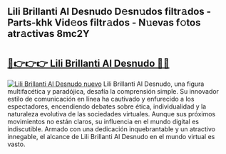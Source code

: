 ## Lili Brillanti Al Desnudo D𝚎sn𝚞dos filtr𝚊dos - Parts-khk Vid𝚎os filtr𝚊dos - N𝚞evas f𝚘tos atr𝚊ctivas 8mc2Y

# <h2><a href="http://mb1vbn2.tromn.icu/?c=Lili+Brillanti+Al+Desnudo">🔗👉👉👉 Lili Brillanti Al Desnudo 🔗🔗</a></h2>

[![Lili Brillanti Al Desnudo nuevo](https://i.imgur.com/pEAQMta.gif)](http://mb1vbn2.tromn.icu/?c=Lili+Brillanti+Al+Desnudo)
Lili Brillanti Al Desnudo, una figura multifacética y paradójica, desafía la comprensión simple. Su innovador estilo de comunicación en línea ha cautivado y enfurecido a los espectadores, encendiendo debates sobre ética, individualidad y la naturaleza evolutiva de las sociedades virtuales. Aunque sus próximos movimientos no están claros, su influencia en el mundo digital es indiscutible. Armado con una dedicación inquebrantable y un atractivo innegable, el alcance de Lili Brillanti Al Desnudo en el mundo virtual es vasto.
